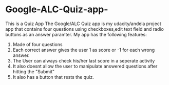 # Google-ALC-Quiz-app-
This is a Quiz App
The Google/ALC Quiz app is my udacity/andela project app that contains four questions using checkboxes,edit text field and radio buttons as
an answer paramter.
My app has the following features:
1. Made of four questions
2. Each correct answer gives the user 1 as score or -1 for each wrong answer.
3. The User can always check his/her last score in a seperate activity
4. It also doesnt allow the user to manipulate answered questions after hitting the "Submit"
5. It also has a button that rests the quiz.
